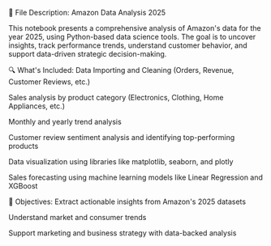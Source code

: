 📝 File Description:
Amazon Data Analysis 2025

This notebook presents a comprehensive analysis of Amazon's data for the year 2025, using Python-based data science tools. The goal is to uncover insights, track performance trends, understand customer behavior, and support data-driven strategic decision-making.

🔍 What's Included:
Data Importing and Cleaning (Orders, Revenue, Customer Reviews, etc.)

Sales analysis by product category (Electronics, Clothing, Home Appliances, etc.)

Monthly and yearly trend analysis

Customer review sentiment analysis and identifying top-performing products

Data visualization using libraries like matplotlib, seaborn, and plotly

Sales forecasting using machine learning models like Linear Regression and XGBoost

🎯 Objectives:
Extract actionable insights from Amazon's 2025 datasets

Understand market and consumer trends

Support marketing and business strategy with data-backed analysis


